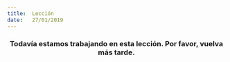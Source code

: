 ```yaml
---
title:  Lección
date:   27/01/2019
---
```


### <center>Todavía estamos trabajando en esta lección. Por favor, vuelva más tarde.</center>